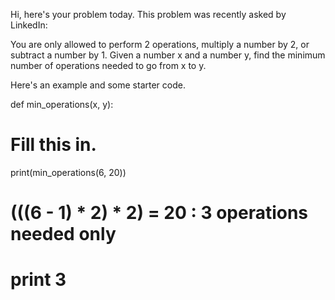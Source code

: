 Hi, here's your problem today. This problem was recently asked by LinkedIn:

You are only allowed to perform 2 operations, multiply a number by 2, or subtract a number by 1. Given a number x and a number y, find the minimum number of operations needed to go from x to y.

Here's an example and some starter code.

def min_operations(x, y):
  # Fill this in.

print(min_operations(6, 20))
# (((6 - 1) * 2) * 2) = 20 : 3 operations needed only
# print 3
